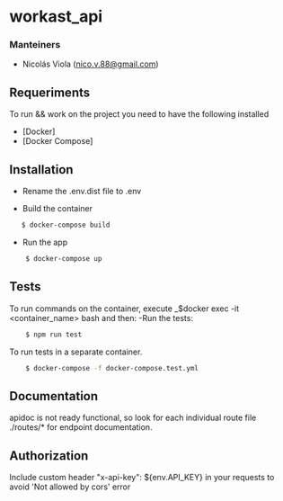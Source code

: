 # workast_api

### Manteiners
* Nicolás Viola (nico.v.88@gmail.com)

## Requeriments

To run && work on the project you need to have the following installed
- [Docker] 
- [Docker Compose]

## Installation 

- Rename the .env.dist file to .env



- Build the container
````bash
   $ docker-compose build
````

- Run the app

````bash
    $ docker-compose up
````

## Tests

To run commands on the container, execute _$docker exec -it <container_name> bash and then:
-Run the tests:
````bash
    $ npm run test
````

To run tests in a separate container. 
````bash
    $ docker-compose -f docker-compose.test.yml
````

## Documentation 

apidoc is not ready functional, so look for each individual route file ./routes/* for endpoint documentation. 

## Authorization

Include custom header "x-api-key": ${env.API_KEY} in your requests to avoid 'Not allowed by cors' error
